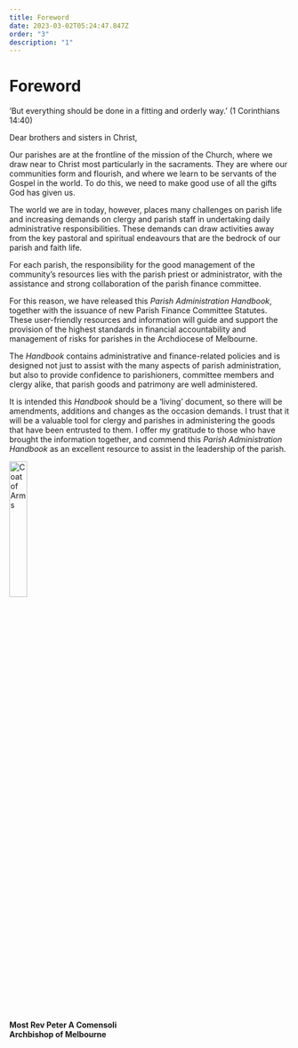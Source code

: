 ```yaml
---
title: Foreword
date: 2023-03-02T05:24:47.847Z
order: "3"
description: "1"
---
```

# Foreword

‘But everything should be done in a fitting and orderly way.’ (1 Corinthians 14:40)

Dear brothers and sisters in Christ,

Our parishes are at the frontline of the mission of the Church, where we draw near to Christ most particularly in the sacraments. They are where our communities form and flourish, and where we learn to be servants of the Gospel in the world. To do this, we need to make good use of all the gifts God has given us.

The world we are in today, however, places many challenges on parish life and increasing demands on clergy and parish staff in undertaking daily administrative responsibilities. These demands can draw activities away from the key pastoral and spiritual endeavours that are the bedrock of our parish and faith life. 

For each parish, the responsibility for the good management of the community’s resources lies with the parish priest or administrator, with the assistance and strong collaboration of the parish finance committee. 

For this reason, we have released this *Parish Administration Handbook*, together with the issuance of new Parish Finance Committee Statutes. These user-friendly resources and information will guide and support the provision of the highest standards in financial accountability and management of risks for parishes in the Archdiocese of Melbourne.

The *Handbook* contains administrative and finance-related policies and is designed not just to assist with the many aspects of parish administration, but also to provide confidence to parishioners, committee members and clergy alike, that parish goods and patrimony are well administered. 

It is intended this *Handbook* should be a ‘living’ document, so there will be amendments, additions and changes as the occasion demands. I trust that it will be a valuable tool for clergy and parishes in administering the goods that have been entrusted to them. I offer my gratitude to those who have brought the information together, and commend this *Parish Administration Handbook* as an excellent resource to assist in the leadership of the parish.

<img src="/media/coat-of-arms.jpg" alt="Coat of Arms" width="25%" style="padding-bottom:16px">

**Most Rev Peter A Comensoli**\
**Archbishop of Melbourne**
